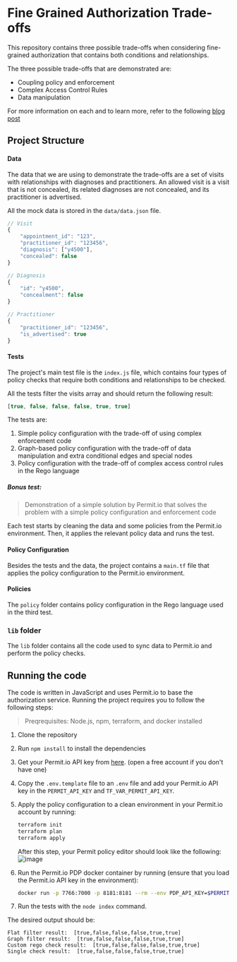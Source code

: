 # Fine Grained Authorization Trade-offs

This repository contains three possible trade-offs when considering fine-grained authorization that contains both conditions and relationships.

The three possible trade-offs that are demonstrated are:

- Coupling policy and enforcement
- Complex Access Control Rules
- Data manipulation

For more information on each and to learn more, refer to the following [blog post](https://www.permit.io/blog/possible-tradoffs-of-fine-grained-authorization)

## Project Structure

#### Data
The data that we are using to demonstrate the trade-offs are a set of visits with relationships with diagnoses and practitioners.
An allowed visit is a visit that is not concealed, its related diagnoses are not concealed, and its practitioner is advertised.

All the mock data is stored in the `data/data.json` file.
```js
// Visit
{
    "appointment_id": "123",
    "practitioner_id": "123456",
    "diagnosis": ["y4500"],
    "concealed": false
}

// Diagnosis
{
    "id": "y4500",
    "concealment": false
}

// Practitioner
{
    "practitioner_id": "123456",
    "is_advertised": true
}
```

#### Tests
The project's main test file is the `index.js` file, which contains four types of policy checks that require both conditions and relationships to be checked.

All the tests filter the visits array and should return the following result:
```javascript
[true, false, false, false, true, true]
```

The tests are:
1. Simple policy configuration with the trade-off of using complex enforcement code
2. Graph-based policy configuration with the trade-off of data manipulation and extra conditional edges and special nodes
3. Policy configuration with the trade-off of complex access control rules in the Rego language

##### Bonus test:
> Demonstration of a simple solution by Permit.io that solves the problem with a simple policy configuration and enforcement code

Each test starts by cleaning the data and some policies from the Permit.io environment. Then, it applies the relevant policy data and runs the test.

#### Policy Configuration
Besides the tests and the data, the project contains a `main.tf` file that applies the policy configuration to the Permit.io environment.

#### Policies
The `policy` folder contains policy configuration in the Rego language used in the third test.

### `lib` folder
The `lib` folder contains all the code used to sync data to Permit.io and perform the policy checks.

## Running the code

The code is written in JavaScript and uses Permit.io to base the authorization service. Running the project requires you to follow the following steps:

> Preqrequisites: Node.js, npm, terraform, and docker installed

1. Clone the repository
2. Run `npm install` to install the dependencies
3. Get your Permit.io API key from [here](https://app.permit.io/). (open a free account if you don't have one)
4. Copy the `.env.template` file to an `.env` file and add your Permit.io API key in the `PERMIT_API_KEY` and `TF_VAR_PERMIT_API_KEY`.
5. Apply the policy configuration to a clean environment in your Permit.io account by running:
   ```bash
   terraform init                                                                                                                                                                                  ✔  9s   12:57:07 
   terraform plan
   terraform apply
   ```
   After this step, your Permit policy editor should look like the following:
   ![image](https://github.com/user-attachments/assets/b9387368-0fb1-4ffa-9722-2b947ea5c1b8)

6. Run the Permit.io PDP docker container by running (ensure that you load the Permit.io API key in the environment):
   ```bash
   docker run -p 7766:7000 -p 8181:8181 --rm --env PDP_API_KEY=$PERMIT_API_KEY --env PDP_DEBUG=true permitio/pdp-v2:latest
   ```
6. Run the tests with the `node index` command.

The desired output should be:
```
Flat filter result:  [true,false,false,false,true,true]
Graph filter result:  [true,false,false,false,true,true]
Custom rego check result:  [true,false,false,false,true,true]
Single check result:  [true,false,false,false,true,true]
```
